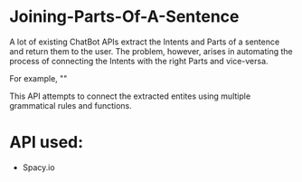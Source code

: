 # Joining-Parts-Of-A-Sentence

A lot of existing ChatBot APIs extract the Intents and Parts of a sentence and return them to the user. The problem, however, arises in automating the process of connecting the Intents with the right Parts and vice-versa. 

For example, "" 

This API attempts to connect the extracted entites using multiple grammatical rules and functions. 

# API used:
- Spacy.io
